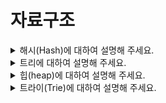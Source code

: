 # 자료구조

<details>
  <summary>해시(Hash)에 대하여 설명해 주세요.</summary>
  <br>

- 데이터를 효율적으로 관리하기 위해, 임의의 길이 데이터를 고정된 길이의 데이터로 매핑하는 것입니다.
- 해시 함수를 구현하여 데이터 값을 해시 값으로 매핑합니다.
- 데이터가 많아지면, 다른 데이터가 같은 해시 값으로 충돌나는 현상이 발생함 `collision` 현상
    - 그래도 해시 테이블을 쓰는 이유는?
        - 적은 자원으로 많은 데이터를 효율적으로 관리하기 위해
        - 하드디스크나, 클라우드에 존재하는 무한한 데이터들을 유한한 개수의 해시값으로 매핑하면 작은 메모리로도 프로세스 관리가 가능해짐
        - 언제나 동일한 해시값 리턴, index를 알면 빠른 데이터 검색이 가능해짐
해시테이블의 시간복잡도 O(1) - (이진탐색트리는 O(logN))

### 충돌 문제 해결
- 체이닝 : 연결리스트로 노드를 계속 추가해나가는 방식 (제한 없이 계속 연결 가능, but 메모리 문제)
- Open Addressing : 해시 함수로 얻은 주소가 아닌 다른 주소에 데이터를 저장할 수 있도록 허용 (해당 키 값에 저장되어있으면 다음 주소에 저장)
- 선형 탐사 : 정해진 고정 폭으로 옮겨 해시값의 중복을 피함
- 제곱 탐사 : 정해진 고정 폭을 제곱수로 옮겨 해시값의 중복을 피함

</details>

<details>
  <summary>트리에 대하여 설명해 주세요.</summary>
  <br>

- 값을 가진 노드(Node)와 이 노드들을 연결해주는 간선(Edge)으로 이루어진 자료구조입니다.
- 모든 노드들은 0개 이상의 자식(Child) 노드를 갖고 있으며 보통 부모-자식 관계로 부릅니다.

### 특징
- 트리에는 사이클이 존재할 수 없다. (만약 사이클이 만들어진다면, 그것은 트리가 아니고 그래프다)
- 모든 노드는 자료형으로 표현이 가능하다.
- 루트에서 한 노드로 가는 경로는 유일한 경로 뿐이다.
- 노드의 개수가 N개면, 간선은 N-1개를 가진다.

### 트리 순회 방식
- 전위 순회(pre-order) : 각 루트(Root)를 순차적으로 먼저 방문하는 방식입니다. (Root → 왼쪽 자식 → 오른쪽 자식)
- 중위 순회(in-order) : 왼쪽 하위 트리를 방문 후 루트(Root)를 방문하는 방식입니다. (왼쪽 자식 → Root → 오른쪽 자식)
- 후위 순회(post-order) : 왼쪽 하위 트리부터 하위를 모두 방문 후 루트(Root)를 방문하는 방식입니다. (왼쪽 자식 → 오른쪽 자식 → Root)
- 레벨 순회(level-order) : 루트(Root)부터 계층 별로 방문하는 방식입니다.

</details>

<details>
  <summary>힙(heap)에 대하여 설명해 주세요.</summary>
  <br>

- 우선순위 큐를 위해 만들어진 자료구조입니다.
- 완전 이진 트리의 일종이며 반 정렬 상태입니다. 삽입과 삭제의 시간 복잡도가 O(logN)입니다.
- 여러 값 중, 최대값과 최소값을 빠르게 찾아내도록 만들어진 자료구조입니다.

### 종류
- 최대 힙(max heap)
- 최소 힙(min heap)

### 구현
- maxheap(class version)
```javascript
class maxheap{
    constructor() {
        this.heap = [];
    }

    swap(a,b){
        [this.heap[a],this.heap[b]] = [this.heap[b],this.heap[a]];
    }

    size(){
        return this.heap.length;
    }

    add(value){
        this.heap.push(value);
        let ind = this.size() - 1;
        let parent = Math.floor((ind-1)/2);
        while(value > this.heap[parent]){
            this.swap(ind,parent);
            ind = parent;
            parent = Math.floor((ind-1)/2);
        }
    }

    del(){
        if(this.size() === 0)
            return -1
        const last = this.size() - 1;
        let ind = 0;
        this.swap(ind,last);
        const temp = this.heap.pop();

        while(ind < last){
            let left = ind * 2 + 1, right = ind * 2 + 2;
            if(left >= last)
                break
            else if(right >= last){
                if(this.heap[left] > this.heap[ind]){
                    this.swap(ind,left);
                    ind = left;
                }
                else
                    break;
            }
            else{
                if(this.heap[left] < this.heap[right]){
                    if(this.heap[right] > this.heap[ind]){
                        this.swap(right,ind);
                        ind = right;
                    }
                    else
                        break;
                }
                else{
                    if(this.heap[left] > this.heap[ind]){
                        this.swap(left,ind);
                        ind = left;
                    }
                    else
                        break;
                }
            }
        }
        return temp;
    }
}
```
- minheap (array version)
```javascript
let minheap = [];

function insert(heap, num){
    heap.push(num);
    let ind = heap.length;
    while(ind>1){
        if(heap[Math.floor(ind/2)-1]>heap[ind-1]){
                const temp = heap[ind-1];
                heap[ind-1] = heap[Math.floor(ind/2)-1];
                heap[Math.floor(ind/2)-1] = temp;
                ind = Math.floor(ind/2);
        }
        else{
            break;
        }
    }
    return heap;
}

function del(heap){
    heap[0] = heap[heap.length-1];
    heap.pop();
    const len = heap.length;
    let ind = 1;
    while(ind*2<=len){
        if(heap[ind-1]>heap[ind*2-1] && (heap[2*ind]===undefined ||heap[ind*2-1] < heap[ind*2])){
            const temp = heap[ind*2-1];
            heap[ind*2-1] = heap[ind-1];
            heap[ind-1] = temp;
            ind = ind*2
        }
        else if(heap[ind-1]>heap[ind*2]){
            const temp = heap[ind*2];
            heap[ind*2] = heap[ind-1];
            heap[ind-1] = temp;
            ind = ind*2+1
        }
        else
            break;
    }
    return heap
}
```

</details>


<details>
  <summary>트라이(Trie)에 대하여 설명해 주세요.</summary>
  <br>

- 문자열에서 검색을 빠르게 도와주는 자료구조입니다.
- 정수형에서 이진탐색트리를 이용하면 시간복잡도 O(logN)입니다. 하지만 문자열에서 적용했을 때, 문자열 최대 길이가 M이면 O(M*logN)이 됩니다. 트라이를 활용하면? → O(M)으로 문자열 검색이 가능합니다.
- Trie는 문자열들을 하나하나 쪼개어 tree 구조에 넣음으로써 검색을 더 빠르게 합니다.

- 장점
    - 검색어 자동완성, 사전 찾기 등에 응용
    - 문자열을 탐색할 때 단순하게 비교하는 것보다 효율적으로 찾을 수 있음
    - 시간복잡도: L이 문자열의 길이일 때 탐색, 삽입은 O(L)만큼 소요

- 단점
    - 각 정점이 자식에 대한 링크를 전부 가지고 있기에 저장 공간을 더 많이 사용함

- 구조
    ![trie 구조](../image/data-structure-trie.png)
    - 루트는 비어 있음
    - 각 간선(링크)은 추가될 문자를 키로 가짐
    - 각 정점은 이전 정점의 값 + 간선의 키를 값으로 가짐
    - 해시 테이블과 연결 리스트를 이용하여 구현할 수 있음
</details>